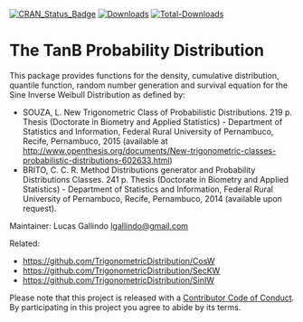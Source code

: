 
[![CRAN_Status_Badge](http://www.r-pkg.org/badges/version/TanB)](https://CRAN.R-project.org/package=TanB)
[![Downloads](http://cranlogs.r-pkg.org/badges/TanB)](https://CRAN.R-project.org/package=TanB)
[![Total-Downloads](https://cranlogs.r-pkg.org/badges/grand-total/TanB)](https://CRAN.R-project.org/package=TanB)

# The TanB Probability Distribution

This package provides functions for the density, cumulative distribution,
quantile function, random number generation and survival equation for the
Sine Inverse Weibull Distribution as defined by:

 * SOUZA, L. New Trigonometric Class of Probabilistic Distributions. 219 p. Thesis (Doctorate in Biometry and Applied Statistics) - Department of Statistics and Information, Federal Rural University of Pernambuco, Recife, Pernambuco, 2015 (available at <http://www.openthesis.org/documents/New-trigonometric-classes-probabilistic-distributions-602633.html>)
 * BRITO, C. C. R. Method Distributions generator and Probability Distributions Classes. 241 p. Thesis (Doctorate in Biometry and Applied Statistics) - Department of Statistics and Information, Federal Rural University of Pernambuco, Recife, Pernambuco, 2014 (available upon request).

 Maintainer: Lucas Gallindo <lgallindo@gmail.com>

 Related:

 * https://github.com/TrigonometricDistribution/CosW
 * https://github.com/TrigonometricDistribution/SecKW
 * https://github.com/TrigonometricDistribution/SinIW

Please note that this project is released with a [Contributor Code of Conduct](CONDUCT.md). By participating in this project you agree to abide by its terms.
